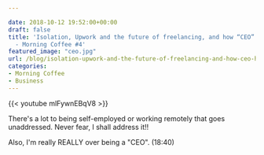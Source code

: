 ```yaml
---

date: 2018-10-12 19:52:00+00:00
draft: false
title: 'Isolation, Upwork and the future of freelancing, and how “CEO” has no meaning
  - Morning Coffee #4'
featured_image: "ceo.jpg"
url: /blog/isolation-upwork-and-the-future-of-freelancing-and-how-ceo-has-no-meaning-morning-coffee-4
categories:
- Morning Coffee
- Business
---
```


{{< youtube mlFywnEBqV8 >}}

There's a lot to being self-employed or working remotely that goes unaddressed. Never fear, I shall address it!!

Also, I'm really REALLY over being a "CEO". (18:40)
